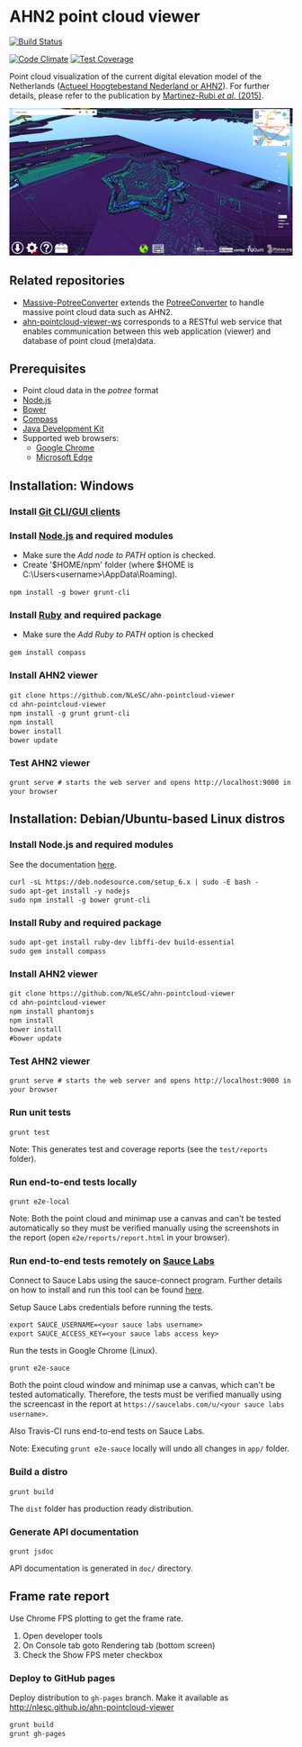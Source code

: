 AHN2 point cloud viewer
=====================

[![Build Status](https://travis-ci.org/NLeSC/ahn-pointcloud-viewer.svg)](https://travis-ci.org/NLeSC/ahn-pointcloud-viewer)

[![Code Climate](https://codeclimate.com/github/NLeSC/ahn-pointcloud-viewer/badges/gpa.svg)](https://codeclimate.com/github/NLeSC/ahn-pointcloud-viewer)
[![Test Coverage](https://codeclimate.com/github/NLeSC/ahn-pointcloud-viewer/badges/coverage.svg)](https://codeclimate.com/github/NLeSC/ahn-pointcloud-viewer/coverage)

Point cloud visualization of the current digital elevation model of the Netherlands ([Actueel Hoogtebestand Nederland or AHN2](http://www.ahn.nl/)). For further details, please refer to the publication by [Martinez-Rubi _et al._ (2015)](http://dx.doi.org/10.13140/RG.2.1.1731.4326/1).

![Willemstad in the AHN2 viewer](/doc/ahn2-screenshot.png "screenshot of ahn2 viewer showing willemstad")

Related repositories
--------------------

- [Massive-PotreeConverter](https://github.com/NLeSC/Massive-PotreeConverter) extends the [PotreeConverter](https://github.com/potree/PotreeConverter) to handle massive point cloud data such as AHN2.
- [ahn-pointcloud-viewer-ws](https://github.com/NLeSC/ahn-pointcloud-viewer-ws) corresponds to a RESTful web service that enables communication between this web application (viewer) and database of point cloud (meta)data.


Prerequisites
-------------

* Point cloud data in the _potree_ format
* [Node.js](http://nodejs.org/)
* [Bower](http://bower.io)
* [Compass](http://compass-style.org)
* [Java Development Kit](https://www.java.com/)
* Supported web browsers:
  * [Google Chrome](https://www.google.com/chrome/)
  * [Microsoft Edge](http://www.microsoft.com/en-us/windows/microsoft-edge)

Installation: Windows
---------------------

### Install [Git CLI/GUI clients](http://git-scm.com/downloads)

### Install [Node.js](http://nodejs.org/) and required modules

* Make sure the _Add node to PATH_ option is checked.
* Create '$HOME/npm' folder (where $HOME is C:\Users\<username>\AppData\Roaming).

`npm install -g bower grunt-cli`

### Install [Ruby](http://rubyinstaller.org/) and required package

* Make sure the _Add Ruby to PATH_ option is checked

`gem install compass`

### Install AHN2 viewer

```
git clone https://github.com/NLeSC/ahn-pointcloud-viewer
cd ahn-pointcloud-viewer
npm install -g grunt grunt-cli
npm install
bower install
bower update
```

### Test AHN2 viewer

```
grunt serve # starts the web server and opens http://localhost:9000 in your browser
```


Installation: Debian/Ubuntu-based Linux distros
-----------------------------------------------

### Install Node.js and required modules

See the documentation [here](https://nodejs.org/en/download/package-manager/#debian-and-ubuntu-based-linux-distributions).

```
curl -sL https://deb.nodesource.com/setup_6.x | sudo -E bash -
sudo apt-get install -y nodejs
sudo npm install -g bower grunt-cli
```

### Install Ruby and required package

```
sudo apt-get install ruby-dev libffi-dev build-essential
sudo gem install compass
```

### Install AHN2 viewer

```
git clone https://github.com/NLeSC/ahn-pointcloud-viewer
cd ahn-pointcloud-viewer
npm install phantomjs
npm install
bower install
#bower update
```

### Test AHN2 viewer

```
grunt serve # starts the web server and opens http://localhost:9000 in your browser
```

### Run unit tests

```
grunt test
```

Note: This generates test and coverage reports (see the `test/reports` folder).

### Run end-to-end tests locally

```
grunt e2e-local
```

Note: Both the point cloud and minimap use a canvas and can't be tested automatically so they must be verified manually using the screenshots in the report (open `e2e/reports/report.html` in your browser).

### Run end-to-end tests remotely on [Sauce Labs](https://saucelabs.com/)

Connect to Sauce Labs using the sauce-connect program. Further details on how to install and run this tool can be found [here](https://docs.saucelabs.com/reference/sauce-connect/).

Setup Sauce Labs credentials before running the tests.

```
export SAUCE_USERNAME=<your sauce labs username>
export SAUCE_ACCESS_KEY=<your sauce labs access key>
```

Run the tests in Google Chrome (Linux).

```
grunt e2e-sauce
```

Both the point cloud window and minimap use a canvas, which can't be tested automatically. Therefore, the tests must be verified manually using the screencast in the report at `https://saucelabs.com/u/<your sauce labs username>`.

Also Travis-CI runs end-to-end tests on Sauce Labs.

Note: Executing `grunt e2e-sauce` locally will undo all changes in `app/` folder.

### Build a distro

```
grunt build
```
The `dist` folder has production ready distribution.

### Generate API documentation

```
grunt jsdoc
```

API documentation is generated in `doc/` directory.

Frame rate report
----------------

Use Chrome FPS plotting to get the frame rate.
1. Open developer tools
2. On Console tab goto Rendering tab (bottom screen)
3. Check the Show FPS meter checkbox

### Deploy to GitHub pages

Deploy distribution to `gh-pages` branch.
Make it available as http://nlesc.github.io/ahn-pointcloud-viewer

```
grunt build
grunt gh-pages
```
